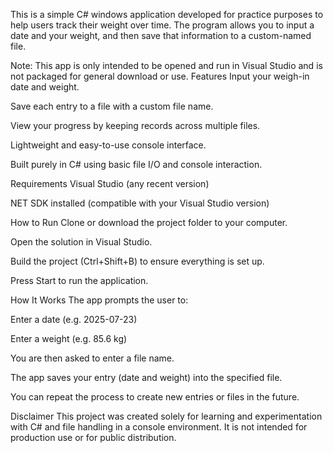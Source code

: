 This is a simple C# windows application developed for practice purposes to help users track their weight over time. The program allows you to input a date and your weight, and then save that information to a custom-named file.

Note: This app is only intended to be opened and run in Visual Studio and is not packaged for general download or use.
 Features
Input your weigh-in date and weight.

Save each entry to a file with a custom file name.

View your progress by keeping records across multiple files.

Lightweight and easy-to-use console interface.

Built purely in C# using basic file I/O and console interaction.

Requirements
Visual Studio (any recent version)

NET SDK installed (compatible with your Visual Studio version)

How to Run
Clone or download the project folder to your computer.

Open the solution in Visual Studio.

Build the project (Ctrl+Shift+B) to ensure everything is set up.

Press Start to run the application.

How It Works
The app prompts the user to:

Enter a date (e.g. 2025-07-23)

Enter a weight (e.g. 85.6 kg)

You are then asked to enter a file name.

The app saves your entry (date and weight) into the specified file.

You can repeat the process to create new entries or files in the future.

Disclaimer
This project was created solely for learning and experimentation with C# and file handling in a console environment. It is not intended for production use or for public distribution.

